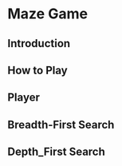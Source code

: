 # Maze Game
## Introduction


## How to Play 


## Player


## Breadth-First Search


## Depth_First Search
